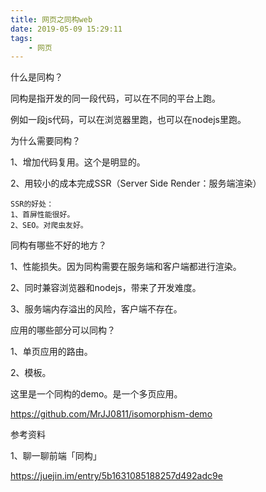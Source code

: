 ```yaml
---
title: 网页之同构web
date: 2019-05-09 15:29:11
tags:
	- 网页
---
```




什么是同构？

同构是指开发的同一段代码，可以在不同的平台上跑。

例如一段js代码，可以在浏览器里跑，也可以在nodejs里跑。

为什么需要同构？

1、增加代码复用。这个是明显的。

2、用较小的成本完成SSR（Server Side Render：服务端渲染）

```
SSR的好处：
1、首屏性能很好。
2、SEO。对爬虫友好。
```

同构有哪些不好的地方？

1、性能损失。因为同构需要在服务端和客户端都进行渲染。

2、同时兼容浏览器和nodejs，带来了开发难度。

3、服务端内存溢出的风险，客户端不存在。



应用的哪些部分可以同构？

1、单页应用的路由。

2、模板。



这里是一个同构的demo。是一个多页应用。

https://github.com/MrJJ0811/isomorphism-demo

参考资料

1、聊一聊前端「同构」

https://juejin.im/entry/5b1631085188257d492adc9e